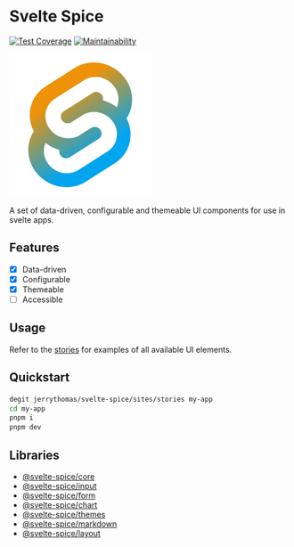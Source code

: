 # Svelte Spice

[![Test Coverage](https://api.codeclimate.com/v1/badges/c9d53bca3d48acf48ac0/test_coverage)](https://codeclimate.com/github/jerrythomas/svelte-spice/test_coverage)
[![Maintainability](https://api.codeclimate.com/v1/badges/c9d53bca3d48acf48ac0/maintainability)](https://codeclimate.com/github/jerrythomas/svelte-spice/maintainability)

![Svelte Spice](docs/spice.svg)

A set of data-driven, configurable and themeable UI components for use in svelte apps.

## Features

- [x] Data-driven
- [x] Configurable
- [x] Themeable
- [ ] Accessible

## Usage

Refer to the [stories](sites/stories) for examples of all available UI elements.

## Quickstart

```bash
degit jerrythomas/svelte-spice/sites/stories my-app
cd my-app
pnpm i
pnpm dev
```

## Libraries

- [@svelte-spice/core](packages/core)
- [@svelte-spice/input](packages/input)
- [@svelte-spice/form](packages/form)
- [@svelte-spice/chart](packages/chart)
- [@svelte-spice/themes](packages/themes)
- [@svelte-spice/markdown](packages/markdown)
- [@svelte-spice/layout](packages/layout)
